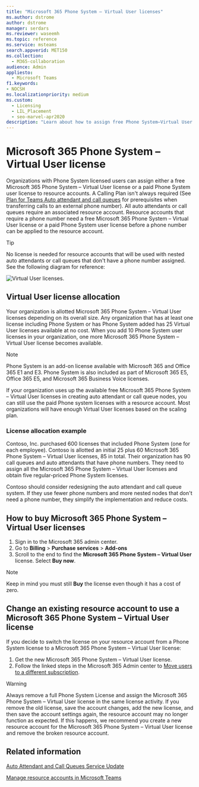 ```yaml
---
title: "Microsoft 365 Phone System – Virtual User licenses"
ms.author: dstrome
author: dstrome
manager: serdars
ms.reviewer: waseemh
ms.topic: reference
ms.service: msteams
search.appverid: MET150
ms.collection: 
  - M365-collaboration
audience: Admin
appliesto: 
  - Microsoft Teams
f1.keywords:
- NOCSH
ms.localizationpriority: medium
ms.custom: 
  - Licensing
  - LIL_Placement
  - seo-marvel-apr2020
description: "Learn about how to assign free Phone System–Virtual User license or a paid Phone System user license to resource accounts in your organization."
---
```


# Microsoft 365 Phone System – Virtual User license

Organizations with Phone System licensed users can assign either a free Microsoft 365 Phone System – Virtual User license or a paid Phone System user license to resource accounts. A Calling Plan isn't always required (See [Plan for Teams Auto attendant and call queues](../plan-auto-attendant-call-queue.md#prerequisites) for prerequisites when transferring calls to an external phone number). All auto attendants or call queues require an associated resource account. Resource accounts that require a phone number need a free Microsoft 365 Phone System – Virtual User license or a paid Phone System user license before a phone number can be applied to the resource account.

> [!TIP]
> No license is needed for resource accounts that will be used with nested auto attendants or call queues that don't have a phone number assigned. See the following diagram for reference: 

![Virtual User licenses.](../media/resource-account.png)

## Virtual User license allocation

Your organization is allotted Microsoft 365 Phone System – Virtual User licenses depending on its overall size. Any organization that has at least one license including Phone System or has Phone System added has 25 Virtual User licenses available at no cost. When you add 10 Phone System user licenses in your organization, one more Microsoft 365 Phone System – Virtual User license becomes available.

> [!NOTE]
> Phone System is an add-on license available with Microsoft 365 and Office 365 E1 and E3. Phone System is also included as part of Microsoft 365 E5, Office 365 E5, and Microsoft 365 Business Voice licenses.

If your organization uses up the available free Microsoft 365 Phone System – Virtual User licenses in creating auto attendant or call queue nodes, you can still use the paid Phone system licenses with a resource account. Most organizations will have enough Virtual User licenses based on the scaling plan. 

### License allocation example

Contoso, Inc. purchased 600 licenses that included Phone System (one for each employee). Contoso is allotted an initial 25 plus 60 Microsoft 365 Phone System – Virtual User licenses, 85 in total. Their organization has 90 call queues and auto attendants that have phone numbers. They need to assign all the Microsoft 365 Phone System – Virtual User licenses and obtain five regular-priced Phone System licenses.

Contoso should consider redesigning the auto attendant and call queue system. If they use fewer phone numbers and more nested nodes that don't need a phone number, they simplify the implementation and reduce costs.

## How to buy Microsoft 365 Phone System – Virtual User licenses

1. Sign in to the Microsoft 365 admin center.
2. Go to **Billing** > **Purchase services** > **Add-ons**
3. Scroll to the end to find the **Microsoft 365 Phone System – Virtual User** license. Select **Buy now**.

> [!NOTE]
> Keep in mind you must still  **Buy** the license even though it has a cost of zero.

## Change an existing resource account to use a Microsoft 365 Phone System – Virtual User license

If you decide to switch the license on your resource account from a Phone System license to a Microsoft 365 Phone System – Virtual User license:

1. Get the new Microsoft 365 Phone System – Virtual User license.
2. Follow the linked steps in the Microsoft 365 Admin center to [Move users to a different subscription](/microsoft-365/admin/manage/assign-licenses-to-users#move-users-to-a-different-subscription).

> [!WARNING]
> Always remove a full Phone System License and assign the Microsoft 365 Phone System – Virtual User license in the same license activity. If you remove the old license, save the account changes, add the new license, and then save the account settings again, the resource account may no longer function as expected. If this happens, we recommend you create a new resource account for the Microsoft 365 Phone System – Virtual User license and remove the broken resource account. 

## Related information

[Auto Attendant and Call Queues Service Update](https://techcommunity.microsoft.com/t5/Microsoft-Teams-Blog/Auto-Attendant-and-Call-Queues-Service-Update/ba-p/564521)

[Manage resource accounts in Microsoft Teams](../manage-resource-accounts.md)
